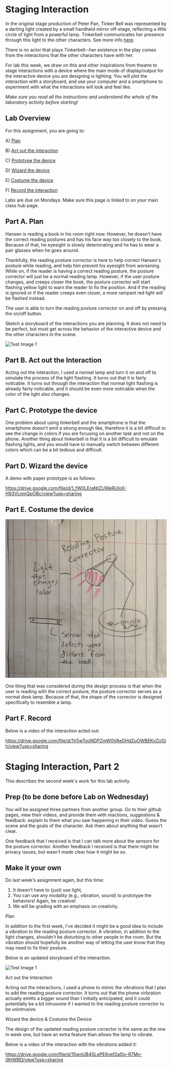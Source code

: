 

# Staging Interaction

In the original stage production of Peter Pan, Tinker Bell was represented by a darting light created by a small handheld mirror off-stage, reflecting a little circle of light from a powerful lamp. Tinkerbell communicates her presence through this light to the other characters. See more info [here](https://en.wikipedia.org/wiki/Tinker_Bell). 

There is no actor that plays Tinkerbell--her existence in the play comes from the interactions that the other characters have with her.

For lab this week, we draw on this and other inspirations from theatre to stage interactions with a device where the main mode of display/output for the interactive device you are designing is lighting. You will plot the interaction with a storyboard, and use your computer and a smartphone to experiment with what the interactions will look and feel like. 

_Make sure you read all the instructions and understand the whole of the laboratory activity before starting!_

## Lab Overview
For this assignment, you are going to:

A) [Plan](#part-a-plan) 

B) [Act out the interaction](#part-b-act-out-the-interaction) 

C) [Prototype the device](#part-c-prototype-the-device)

D) [Wizard the device](#part-d-wizard-the-device) 

E) [Costume the device](#part-e-costume-the-device)

F) [Record the interaction](#part-f-record)

Labs are due on Mondays. Make sure this page is linked to on your main class hub page.

## Part A. Plan 

Hansen is reading a book in his room right now. However, he doesn't have the correct reading postures and has his face way too closely to the book. Because of that, he eyesight is slowly deteriorating and he has to wear a pair glasses when he goes around. 

Thankfully, the reading posture corrector is here to help correct Hansen's posture while reading, and help him prevent his eyesight from worsening. While on, if the reader is having a correct reading posture, the posture corrector will just be a normal reading lamp. However, if the user posture changes, and creeps closer the book, the posture corrector will start flashing yellow light to warn the reader to fix the position. And if the reading is ignored or if the reader creeps even closer, a more rampant red light will be flashed instead.

The user is able to turn the reading posture corrector on and off by pressing the on/off button.

Sketch a storyboard of the interactions you are planning. It does not need to be perfect, but must get across the behavior of the interactive device and the other characters in the scene. 

![Test Image 1](image0%20(5).jpg)

## Part B. Act out the Interaction

Acting out the interaction, I used a normal lamp and turn it on and off to simulate the process of the light flashing. It turns out that it is fairly noticable. It turns out through the interaction that normal light flashing is already fairly noticable, and it should be even more noticable when the color of the light also changes.


## Part C. Prototype the device

One problem about using tinkerbell and the smartphone is that the smartphone doesn't emit a strong enough like, therefore it is a bit difficult to see the change in colors if you are focusing on another task and not on the phone. Another thing about tinkerbell is that it is a bit difficult to emulate flashing lights, and you would have to manually switch between different colors which can be a bit tedious and difficult.


## Part D. Wizard the device
A demo with paper prototype is as follows:

https://drive.google.com/file/d/1_fW0LEraNtZUWeRUIoX-H93VLnmQpOBc/view?usp=sharing


## Part E. Costume the device

![Test Image 2](image0%20(6).jpg)

One thing that was considered during the design process is that when the user is reading with the correct posture, the posture corrector serves as a normal desk lamp. Because of that, the shape of the corrector is designed specifically to resemble a lamp.


## Part F. Record

Below is a video of the interaction acted out:

https://drive.google.com/file/d/1V5wTgzNDPZmW0VAeDHdZuOWBEKvZUGjh/view?usp=sharing

# Staging Interaction, Part 2 

This describes the second week's work for this lab activity.


## Prep (to be done before Lab on Wednesday)

You will be assigned three partners from another group. Go to their github pages, view their videos, and provide them with reactions, suggestions & feedback: explain to them what you saw happening in their video. Guess the scene and the goals of the character. Ask them about anything that wasn’t clear. 

One feedback that I received is that I can talk more about the sensors for the posture corrector. Another feedback I received is that there might be privacy issues, but wasn't made clear how it might be so.

## Make it your own

Do last week’s assignment again, but this time: 
1) It doesn’t have to (just) use light, 
2) You can use any modality (e.g., vibration, sound) to prototype the behaviors! Again, be creative!
3) We will be grading with an emphasis on creativity. 

Plan

In addition to the first week, I've decided it might be a good idea to include a vibration to the reading posture corrector. A vibration, in addition to the light changes, shouldn't be disturbing to other people in the room. But the vibration should hopefully be another way of letting the user know that they may need to fix their posture.

Below is an updated storyboard of the interaction.

![Test Image 1](image0%20(5).jpg)

Act out the Interaction

Acting out the interactions, I used a phone to mimic the vibrations that I plan to add the reading posture corrector. It turns out that the phone virbration actually emitts a bigger sound than I initially anticipated, and it could potentially be a bit intrusome if I wanted to the reading posture corrector to be unintrusive.

Wizard the device & Costume the Device

The design of the updated reading posture corrector is the same as the one in week one, but have an extra feature than allows the lamp to vibrate.    

Below is a video of the interaction with the vibrations added it:

https://drive.google.com/file/d/15wnUB4SLePE6vef2aSly-R7Mv-j9HWBD/view?usp=sharing
